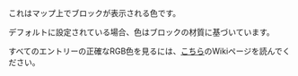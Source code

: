 これはマップ上でブロックが表示される色です。

デフォルトに設定されている場合、色はブロックの材質に基づいています。

すべてのエントリーの正確なRGB色を見るには、[こちら](https://mcreator.net/wiki/list-block-map-colors)のWikiページを読んでください。